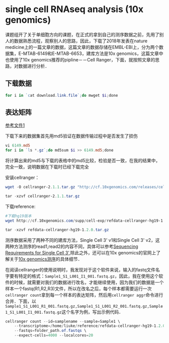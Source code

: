 # single cell RNAseq analysis (10x genomics)

课题组开了关于单细胞方向的课题，在正式的拿到自己的测序数据之前，先用了别人的数据熟悉流程，观察别人的思路，因此，下载了2018年发表在nature medicine上的一篇文章的数据，这篇文章的数据存储在EMBL-EBI上，分为两个数据集，E-MTAB-6149和E-MTAB-6653，建库方法是10x genomics，这篇文章中也使用了10x genomics推荐的pipline－－Cell Ranger，下面，就按照文章的思路，对数据进行分析．

## 下载数据

```powershell
for i in `cat download.link.file`;do mwget $i;done
```

## 表达矩阵

[参考文件1](https://support.10xgenomics.com/single-cell-gene-expression/software/pipelines/latest/what-is-cell-ranger)

下载下来的数据集首先用md5验证在数据传输过程中是否发生了损伤
```powershell
vi 6149.md5
for i in `ls *.gz`;do md5sum $i >> 6149.md5;done
```
将计算出来的md5与下载的表格中的md5比较，检验是否一致，在我的结果中，完全一致，说明数据在下载时已经下载完全

安装cellranger：
```powershell
wget -O cellranger-2.1.1.tar.gz "http://cf.10xgenomics.com/releases/cell-exp/cellranger-2.1.1.tar.gz?Expires=1532453768&Policy=eyJTdGF0ZW1lbnQiOlt7IlJlc291cmNlIjoiaHR0cDovL2NmLjEweGdlbm9taWNzLmNvbS9yZWxlYXNlcy9jZWxsLWV4cC9jZWxscmFuZ2VyLTIuMS4xLnRhci5neiIsIkNvbmRpdGlvbiI6eyJEYXRlTGVzc1RoYW4iOnsiQVdTOkVwb2NoVGltZSI6MTUzMjQ1Mzc2OH19fV19&Signature=CHM31vix7Nm2U6yPntuZX4rjIjcEvVL2y3ORUOF2Elo9AOOgXIFLWRocBGshtnonZcCYHu4A4VoQgRSYGFKEv6XSZEPbvToEt7tLxSq0KWIcWCfWdrJtcAJfOhj1YFVL~Fvjc-WDWdxmLenNYREQSbmFLn175Dn1sCGgKhuAmy3oJBbYwrULNraxinMhGEJKQm-vnr0C-FKRDLCnaMRoRpObIlncyJYYoGKv4SG2yaMh7d9Wqkc3Rt1IqNEDmC4jgLD8HuOYeKY6-fxQF4E-zh10LO9eU37YsHr3X8ng~W3IecfPKaU7hmMNCdZVKyxORIDbC~9p6-Is1bfNWWexxA__&Key-Pair-Id=APKAI7S6A5RYOXBWRPDA"

tar -xzvf cellranger-2.1.1.tar.gz
```

下载reference:
```powershell
#下载hg19版本
wget http://cf.10xgenomics.com/supp/cell-exp/refdata-cellranger-hg19-1.2.0.tar.gz

tar -xzvf refdata-cellranger-hg19-1.2.0.tar.gz
```

测序数据采用了两种不同的建库方法，Single Cell 3' v1和Single Cell 3' v2，这两种方法测序的read1,read2的内容不同，具体可以参考[Sequencing Requirements for Single Cell 3'](https://support.10xgenomics.com/single-cell-gene-expression/index/doc/specifications-sequencing-requirements-for-single-cell-3),除此之外，还可以在10x genomics的官网上了解关于[10x genomics测序](https://support.10xgenomics.com/single-cell-gene-expression/index)的具体细节．


在阅读cellranger的使用说明时，我发现对于这个软件来说，输入的fastq文件名字要有特定的格式：`Sample1_S1_L001_I1_001.fastq.gz`，因此，我在使用这个软件的时候，就需要对我们的数据进行改名，才能继续使用，因为我们的数据是一个样本一个fastq(R1,R2,R3)文件，所以在改名之后，每个样本都需要运行一次`cellranger count`拿到每一个样本的表达矩阵，然后用`cellranger aggr`命令进行合并．下面，以`Sample1_S1_L001_R1_001.fastq.gz,Sample1_S1_L001_R2_001.fastq.gz,Sample1_S1_L001_I1_001.fastq.gz`这个名字为例，写出示例代码．

```powershell
cellranger count --id=samplename --sample=Sample1 \
    --transcriptome=/home/liuke/reference/refdata-cellranger-hg19-1.2.0 \
    --fastqs=folder_path.of.fastqs \
    --expect-cells=4000 --localcores=20
```

